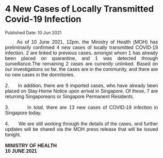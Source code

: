 <html>
    <meta http-equiv="Content-Type" content="text/html; charset=utf-8"/>
    <meta charset="utf-8"/>
    <title> 4 New Cases of Locally Transmitted Covid-19 Infection</title>
    <body><h1> 4 New Cases of Locally Transmitted Covid-19 Infection</h1>
    <p>Published Date: 10 Jun 2021</p> <p style="text-align: justify;"><span style="font-family: Arial; font-size: 16px;">&nbsp; &nbsp; &nbsp;As of 10 June 2021, 12pm, the Ministry of Health (MOH) has preliminarily confirmed 4 new&nbsp;</span><span style="font-family: Arial; font-size: 16px;">cases of locally transmitted COVID-19 infection.&nbsp;2</span><span class="bumpedfont15" style="font-family: Arial; font-size: 16px;">&nbsp;are linked to previous cases, amongst whom 1 has already been placed on quarantine, and 1 was detected through surveillance.</span><span class="bumpedfont15" style="font-family: Arial; font-size: 16px;"></span><span style="font-family: Arial; font-size: 16px;">The remaining 2 cases are currently unlinked.&nbsp;</span><span style="font-family: Arial; font-size: 16px;">Based on our investigations so far, the cases are in the community, and there are no new cases in the dormitories</span><span style="font-family: Arial; font-size: 16px;">.<br></span><span style="text-align: left; font-family: Arial; font-size: 16px;"><br>2.&nbsp; &nbsp; &nbsp;In addition, there are 9 imported cases, who have already been placed on Stay-Home Notice upon arrival in Singapore</span><span style="text-align: left; font-family: Arial; font-size: 16px;">. Of these, 7 are returning Singaporeans or Singapore Permanent Residents.<br><br>3. &nbsp; &nbsp; &nbsp; &nbsp;</span><span style="font-family: Arial; font-size: 16px; text-align: left;">In total, there are 13 new cases of COVID-19 infection in Singapore today.<br><br>4. &nbsp; &nbsp; &nbsp;</span><span style="font-family: Arial; font-size: 16px; text-align: left;">We are still working through the details of the cases, and further updates will be shared via the MOH press release that will be issued tonight.&nbsp;<br><br></span><strong style="text-align: left; font-family: Arial; font-size: 16px;">MINISTRY OF HEALTH<br></strong><strong style="font-family: Arial; text-align: left;"><span style="font-size: 12pt;">10 JUNE 2021</span></strong></p><br></body>
</html>
